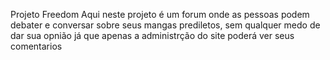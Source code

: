 Projeto Freedom
Aqui neste projeto é um forum onde as pessoas podem debater e conversar sobre seus mangas prediletos, sem qualquer medo de dar sua opnião já que apenas a administrção do site poderá ver seus comentarios
